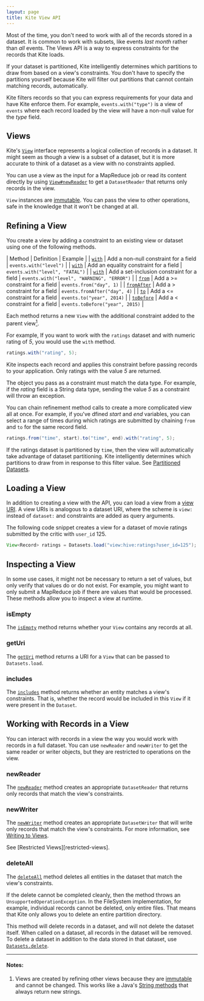 ```yaml
---
layout: page
title: Kite View API
---
```


Most of the time, you don't need to work with all of the records stored in a dataset. It is common to work with subsets, like events _last month_ rather than _all_ events. The Views API is a way to express constraints for the records that Kite loads.

If your dataset is partitioned, Kite intelligently determines which partitions to draw from based on a view's constraints. You don't have to specify the partitions yourself because Kite will filter out partitions that cannot contain matching records, automatically.

Kite filters records so that you can express requirements for your data and have Kite enforce them. For example, `events.with("type")` is a view of `events` where each record loaded by the view will have a non-null value for the _type_ field.

[partitioned-datasets]: {{site.baseurl}}/Partitioned-Datasets.html "See [Partitioned Datasets][partitioned-datasets]."

## Views

Kite's [`View`][javadoc-view] interface represents a logical collection of records in a dataset. It might seem as though a view is a subset of a dataset, but it is more accurate to think of a dataset as a view with no constraints applied.

You can use a view as the input for a MapReduce job or read its content directly by using [`View#newReader`][javadoc-view-reader] to get a `DatasetReader` that returns only records in the view.

`View` instances are [immutable][def-immutable]. You can pass the view to other operations, safe in the knowledge that it won't be changed at all.

[javadoc-view]: {{site.baseurl}}/apidocs/org/kitesdk/data/View.html
[javadoc-view-reader]: {{site.baseurl}}/apidocs/org/kitesdk/data/View.html#newReader()
[def-immutable]: https://jsr-305.googlecode.com/svn/trunk/javadoc/javax/annotation/concurrent/Immutable.html

## Refining a View

You create a view by adding a constraint to an existing view or dataset using one of the following methods.

| Method                                 | Definition                                 | Example |
| [`with`][javadoc-view-with]            | Add a non-null constraint for a field      | `events.with("level")` |
| [`with`][javadoc-view-with]            | Add an equality constraint for a field     | `events.with("level", "FATAL")` |
| [`with`][javadoc-view-with]            | Add a set-inclusion constraint for a field | `events.with("level", "WARNING", "ERROR")` |
| [`from`][javadoc-view-from]            | Add a >= constraint for a field            | `events.from("day", 1)` |
| [`fromAfter`][javadoc-view-from-after] | Add a > constraint for a field             | `events.fromAfter("day", 4)` |
| [`to`][javadoc-view-to]                | Add a <= constraint for a field            | `events.to("year", 2014)` |
| [`toBefore`][javadoc-view-to-before]   | Add a < constraint for a field             | `events.toBefore("year", 2015)` |

Each method returns a new `View` with the additional constraint added to the parent view[<sup>1</sup>](#notes). 

For example, If you want to work with the `ratings` dataset and with numeric rating of _5_, you would use the `with` method.

```Java
ratings.with("rating", 5);
```

Kite inspects each record and applies this constraint before passing records to your application. Only ratings with the value _5_ are returned.

The object you pass as a constraint must match the data type. For example, if the _rating_ field is a String data type, sending the value _5_ as a constraint will throw an exception.

You can chain refinement method calls to create a more complicated view all at once. For example, if you've dfined _start_ and _end_ variables, you can select a range of times during which ratings are submitted by chaining `from` and `to` for the same record field.

```Java
ratings.from("time", start).to("time", end).with("rating", 5);
```

If the ratings dataset is partitioned by `time`, then the view will automatically take advantage of dataset partitioning. Kite intelligently determines which partitions to draw from in response to this filter value. See [Partitioned Datasets][partitioned-datasets].

[javadoc-view-with]: {{site.baseurl}}/apidocs/org/kitesdk/data/RefinableView.html#with(java.lang.String,%20java.lang.Object...)
[javadoc-view-from]: {{site.baseurl}}/apidocs/org/kitesdk/data/RefinableView.html#from(java.lang.String,%20java.lang.Comparable)
[javadoc-view-from-after]: {{site.baseurl}}/apidocs/org/kitesdk/data/RefinableView.html#fromAfter(java.lang.String,%20java.lang.Comparable)
[javadoc-view-to]: {{site.baseurl}}/apidocs/org/kitesdk/data/RefinableView.html#to(java.lang.String,%20java.lang.Comparable)
[javadoc-view-to-before]: {{site.baseurl}}/apidocs/org/kitesdk/data/RefinableView.html#toBefore(java.lang.String,%20java.lang.Comparable)

## Loading a View

In addition to creating a view with the API, you can load a view from a [view URI][view-uris]. A view URIs is analogous to a dataset URI, where the scheme is `view:` instead of `dataset:` and constraints are added as query arguments.

The following code snippet creates a view for a dataset of movie ratings submitted by the critic with `user_id` 125. 

```Java
View<Record> ratings = Datasets.load("view:hive:ratings?user_id=125");
```

[view-uris]: {{site.baseurl}}/URIs.html#view-uris

## Inspecting a View

In some use cases, it might not be necessary to return a set of values, but only verify that values do or do not exist. For example, you might want to only submit a MapReduce job if there are values that would be processed. These methods allow you to inspect a view at runtime.

### isEmpty

The [`isEmpty`][javadoc-view-isempty] method returns whether your `View` contains any records at all.

[javadoc-view-isempty]: {{site.baseurl}}/apidocs/org/kitesdk/data/View.html#isEmpty()

### getUri

The [`getUri`][javadoc-view-geturi] method returns a URI for a `View` that can be passed to `Datasets.load`.

[javadoc-view-geturi]: {{site.baseurl}}/apidocs/org/kitesdk/data/View.html#getUri()

### includes

The [`includes`][javadoc-view-includes] method returns whether an entity matches a view's constraints. That is, whether the record would be included in this `View` if it were present in the `Dataset`.

[javadoc-view-includes]: {{site.baseurl}}/apidocs/org/kitesdk/data/View.html#includes(E)

## Working with Records in a View

You can interact with records in a view the way you would work with records in a full dataset. You can use `newReader` and `newWriter` to get the same reader or writer objects, but they are restricted to operations on the view. 

### newReader

The [`newReader`][javadoc-view-newreader] method creates an appropriate `DatasetReader` that returns only records that match the view's constraints.

[javadoc-view-newreader]: {{site.baseurl}}/apidocs/org/kitesdk/data/View.html#newReader()

### newWriter

The [`newWriter`][javadoc-view-newwriter] method creates an appropriate `DatasetWriter` that will write only records that match the view's constraints. For more information, see [Writing to Views][writing-to-views].

See [Restricted Views][restricted-views].

[javadoc-view-newwriter]: {{site.baseurl}}/apidocs/org/kitesdk/data/View.html#newWriter()
[writing-to-views]: {{site.baseurl}}/Writing-to-Views.html

### deleteAll

The [`deleteAll`][javadoc-view-deleteall] method deletes all entities in the dataset that match the view's constraints.

If the delete cannot be completed cleanly, then the method throws an `UnsupportedOperationException`. In the FileSystem implementation, for example, individual records cannot be deleted, only entire files. That means that Kite only allows you to delete an entire partition directory.

This method will delete records in a dataset, and will not delete the dataset itself. When called on a dataset, all records in the dataset will be removed. To delete a dataset in addition to the data stored in that dataset, use [`Datasets.delete`][dataset-delete].

[javadoc-view-deleteall]: {{site.baseurl}}/apidocs/org/kitesdk/data/View.html#deleteAll()
[dataset-delete]: {{site.baseurl}}/API-Overview.html#delete

----

#### Notes:
1. Views are created by refining other views because they are [immutable][def-immutable] and cannot be changed. This works like a Java's [String methods][javadoc-substring] that always return new strings.

[javadoc-substring]: http://docs.oracle.com/javase/7/docs/api/java/lang/String.html#substring(int)
